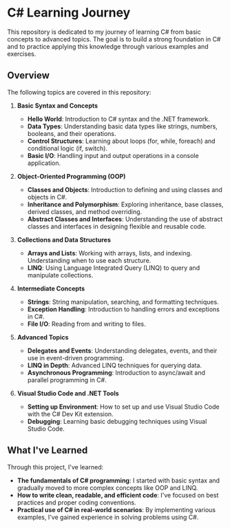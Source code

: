 # C# Learning Journey

This repository is dedicated to my journey of learning C# from basic concepts to advanced topics. The goal is to build a strong foundation in C# and to practice applying this knowledge through various examples and exercises.

## Overview

The following topics are covered in this repository:

1. **Basic Syntax and Concepts**
   - **Hello World**: Introduction to C# syntax and the .NET framework.
   - **Data Types**: Understanding basic data types like strings, numbers, booleans, and their operations.
   - **Control Structures**: Learning about loops (for, while, foreach) and conditional logic (if, switch).
   - **Basic I/O**: Handling input and output operations in a console application.

2. **Object-Oriented Programming (OOP)**
   - **Classes and Objects**: Introduction to defining and using classes and objects in C#.
   - **Inheritance and Polymorphism**: Exploring inheritance, base classes, derived classes, and method overriding.
   - **Abstract Classes and Interfaces**: Understanding the use of abstract classes and interfaces in designing flexible and reusable code.

3. **Collections and Data Structures**
   - **Arrays and Lists**: Working with arrays, lists, and indexing. Understanding when to use each structure.
   - **LINQ**: Using Language Integrated Query (LINQ) to query and manipulate collections.

4. **Intermediate Concepts**
   - **Strings**: String manipulation, searching, and formatting techniques.
   - **Exception Handling**: Introduction to handling errors and exceptions in C#.
   - **File I/O**: Reading from and writing to files.

5. **Advanced Topics**
   - **Delegates and Events**: Understanding delegates, events, and their use in event-driven programming.
   - **LINQ in Depth**: Advanced LINQ techniques for querying data.
   - **Asynchronous Programming**: Introduction to async/await and parallel programming in C#.

6. **Visual Studio Code and .NET Tools**
   - **Setting up Environment**: How to set up and use Visual Studio Code with the C# Dev Kit extension.
   - **Debugging**: Learning basic debugging techniques using Visual Studio Code.

## What I've Learned

Through this project, I've learned:
- **The fundamentals of C# programming**: I started with basic syntax and gradually moved to more complex concepts like OOP and LINQ.
- **How to write clean, readable, and efficient code**: I've focused on best practices and proper coding conventions.
- **Practical use of C# in real-world scenarios**: By implementing various examples, I've gained experience in solving problems using C#.


